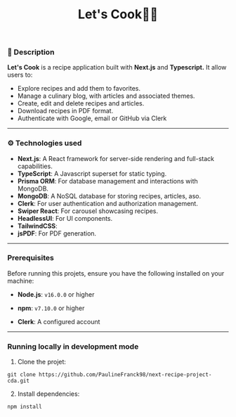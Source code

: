 <h1 align="center">Let's Cook🥗🍲</h1>

<br/>

### 📃 Description

__Let's Cook__ is a recipe application built with __Next.js__ and __Typescript.__ It allow users to:

* Explore recipes and add them to favorites.
* Manage a culinary blog, with articles and associated themes.
* Create, edit and delete recipes and articles.
* Download recipes in PDF format.
* Authenticate with Google, email or GitHub via Clerk

---

### ⚙️ Technologies used

* __Next.js__: A React framework for server-side rendering and full-stack capabilities.
* __TypeScript__: A Javascript superset for static typing.
* __Prisma ORM__: For database management and interactions with MongoDB.
* __MongoDB__: A NoSQL database for storing recipes, articles, aso.
* __Clerk__: For user authentication and authorization management.
* __Swiper React__: For carousel showcasing recipes.
* __HeadlessUI__: For UI components.
* __TailwindCSS__:
* __jsPDF__: For PDF generation.

---

### Prerequisites

Before running this projets, ensure you have the following installed on your machine: 

* __Node.js__: `v16.0.0` or higher

* __npm__: `v7.10.0` or higher

* __Clerk__: A configured account

---

### Running locally in development mode


1. Clone the projet:
   
```
git clone https://github.com/PaulineFranck98/next-recipe-project-cda.git
```

2. Install dependencies:

```
npm install
```
